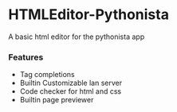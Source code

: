 # HTMLEditor-Pythonista
A basic html editor for the pythonista app

### Features
+ Tag completions
+ Builtin Customizable lan server
+ Code checker for html and css
+ Builtin page previewer
